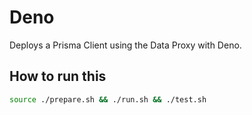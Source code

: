 # Deno

Deploys a Prisma Client using the Data Proxy with Deno.

## How to run this

```sh
source ./prepare.sh && ./run.sh && ./test.sh
```

